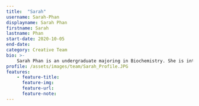 ```yaml
---
title:  "Sarah"
username: Sarah-Phan
displayname: Sarah Phan
firstname: Sarah
lastname: Phan
start-date: 2020-10-05
end-date:
category: Creative Team
bio: >- 
    Sarah Phan is an undergraduate majoring in Biochemistry. She is interested in creating innovative learning resources that inspire students and improve their learning experience. She hopes to contribute her work to establishing an inclusive and collaborative classroom environment at UCLA.
profile: /assets/images/team/Sarah_Profile.JPG
features:
    - feature-title: 
      feature-img: 
      feature-url: 
      feature-note: 
---
```

